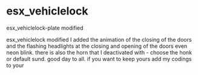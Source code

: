 # esx_vehiclelock
esx_vehiclelock-plate modified

esx_vehiclelock modified I added the animation of the closing of the doors and the flashing headlights at the closing and opening of the doors even neon blink. there is also the horn that I deactivated with - choose the honk or default sund. good day to all. if you want to keep yours add my codings to your


